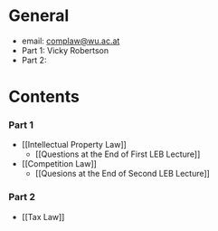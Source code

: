 # General
- email: complaw@wu.ac.at
- Part 1: Vicky Robertson
- Part 2: 


# Contents
### Part 1
- [[Intellectual Property Law]]
	- [[Questions at the End of First LEB Lecture]]
- [[Competition Law]]
	- [[Quesions at the End of Second LEB Lecture]]
### Part 2
- [[Tax Law]]